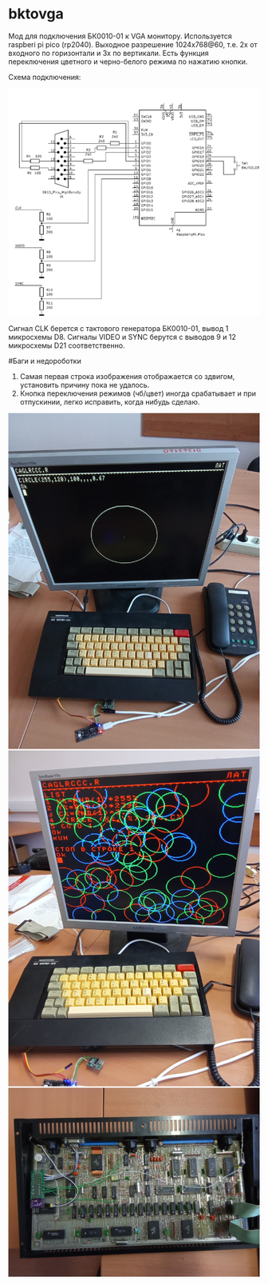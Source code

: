 # bktovga
Мод для подключения БК0010-01 к VGA монитору. Используется raspberi pi pico (rp2040). Выходное разрешение 1024x768@60, т.е. 2x от входного по горизонтали и 3x по вертикали. Есть функция переключения цветного и черно-белого режима по нажатию кнопки.

Схема подключения:

![Схема](schematic.png)

Сигнал CLK берется с тактового генератора БК0010-01, вывод 1 микросхемы D8.
Сигналы VIDEO и SYNC берутся с выводов 9 и 12 микросхемы D21 соответственно.

#Баги и недороботки
1. Самая первая строка изображения отображается со здвигом, установить причину пока не удалось.
2. Кнопка переключения режимов (чб/цвет) иногда срабатывает и при отпускинии, легко исправить, когда нибудь сделаю.

![Фото1](https://github.com/y-salnikov/bktovga/blob/7d04ec768dcfea64221343961b053fe7cb1e0412/IMG_20251016_141650.jpg)
![Фото2](https://github.com/y-salnikov/bktovga/blob/7d04ec768dcfea64221343961b053fe7cb1e0412/IMG_20251016_155617.jpg)
![Ajnj3](https://github.com/y-salnikov/bktovga/blob/7d04ec768dcfea64221343961b053fe7cb1e0412/IMG_20251016_155917.jpg)
